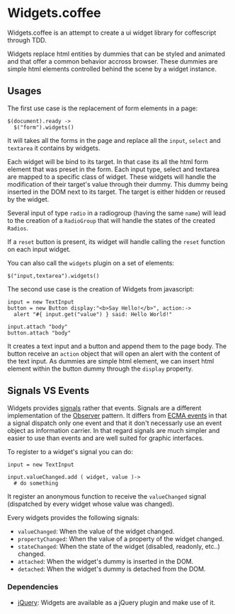 # Widgets.coffee

Widgets.coffee is an attempt to create a ui widget library for coffescript through TDD.

Widgets replace html entities by dummies that can be styled and animated and that offer a common behavior accross browser. These dummies are simple html elements controlled behind the scene by a widget instance.

## Usages

The first use case is the replacement of form elements in a page:

    $(document).ready ->
      $("form").widgets()

It will takes all the forms in the page and replace all the `input`, `select` and `textarea` it contains by widgets.

Each widget will be bind to its target. In that case its all the html form element that was preset in the form.
Each input type, select and textarea are mapped to a specific class of widget.
These widgets will handle the modification of their target's value through their dummy. This dummy being inserted in the DOM next to its target. The target is either hidden or reused by the widget.

Several input of type `radio` in a radiogroup (having the same `name`) will lead to the creation of a `RadioGroup` that will handle the states of the created `Radios`.

If a `reset` button is present, its widget will handle calling the `reset` function on each input widget.

You can also call the `widgets` plugin on a set of elements:

    $("input,textarea").widgets()

The second use case is the creation of Widgets from javascript:

    input = new TextInput
    button = new Button display:"<b>Say Hello!</b>", action:->
      alert "#{ input.get("value") } said: Hello World!"

    input.attach "body"
    button.attach "body"

It creates a text input and a button and append them to the page body. The button receive an `action` object that will open an alert with the content of the text input. As dummies are simple html element, we can insert html element within the button dummy through the `display` property.

## Signals VS Events

Widgets provides [signals](http://en.wikipedia.org/wiki/Signals_and_slots) rather that events. Signals are a different implementation of the [Observer](http://en.wikipedia.org/wiki/Observer_pattern) pattern. It differs from [ECMA events](http://www.w3.org/TR/DOM-Level-2-Events/ecma-script-binding.html) in that a signal dispatch only one event and that it don't necessarly use an event object as information carrier. In that regard signals are much simpler and easier to use than events and are well suited for graphic interfaces.

To register to a widget's signal you can do:

    input = new TextInput

    input.valueChanged.add ( widget, value )->
      # do something

It register an anonymous function to receive the `valueChanged` signal (dispatched by every widget whose value was changed).

Every widgets provides the following signals:

 * `valueChanged`: When the value of the widget changed.
 * `propertyChanged`: When the value of a property of the widget changed.
 * `stateChanged`: When the state of the widget (disabled, readonly, etc..) changed.
 * `attached`: When the widget's dummy is inserted in the DOM.
 * `detached`: When the widget's dummy is detached from the DOM.

### Dependencies

 * [jQuery][1]: Widgets are available as a jQuery plugin and make use of it.

[1]: http://http://jquery.com/
